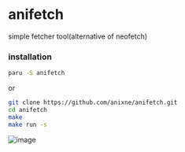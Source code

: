 # anifetch
simple fetcher tool(alternative of neofetch)

### installation
```bash
paru -S anifetch
```
or
```bash
git clone https://github.com/anixne/anifetch.git
cd anifetch
make
make run -s
```

![image](./assets/visuality.png)

